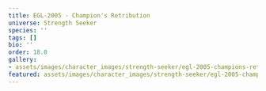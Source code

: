 ```yaml
---
title: EGL-2005 - Champion's Retribution
universe: Strength Seeker
species: ''
tags: []
bio: ''
order: 18.0
gallery:
- assets/images/character_images/strength-seeker/egl-2005-champions-retribution/THEMECHA.png
featured: assets/images/character_images/strength-seeker/egl-2005-champions-retribution/THEMECHA.png
---
```




